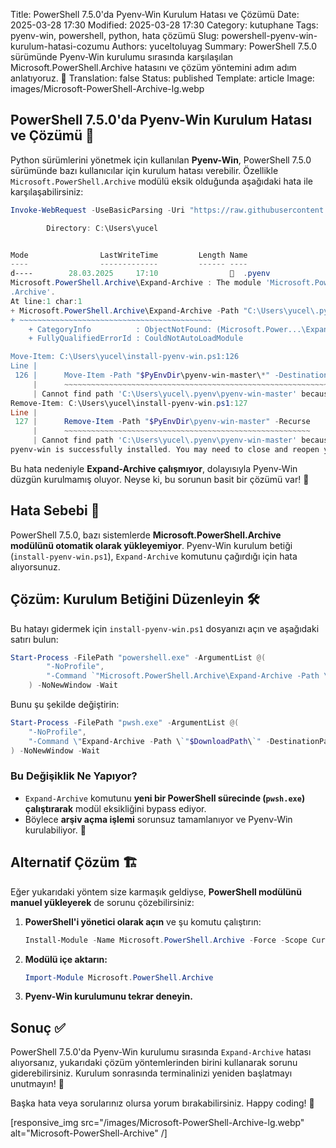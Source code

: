 Title: PowerShell 7.5.0'da Pyenv-Win Kurulum Hatası ve Çözümü
Date: 2025-03-28 17:30
Modified: 2025-03-28 17:30
Category: kutuphane
Tags: pyenv-win, powershell, python, hata çözümü
Slug: powershell-pyenv-win-kurulum-hatasi-cozumu
Authors: yuceltoluyag
Summary: PowerShell 7.5.0 sürümünde Pyenv-Win kurulumu sırasında karşılaşılan Microsoft.PowerShell.Archive hatasını ve çözüm yöntemini adım adım anlatıyoruz. 🚀
Translation: false
Status: published
Template: article
Image: images/Microsoft-PowerShell-Archive-lg.webp



## PowerShell 7.5.0'da Pyenv-Win Kurulum Hatası ve Çözümü 🎯  
Python sürümlerini yönetmek için kullanılan **Pyenv-Win**, PowerShell 7.5.0 sürümünde bazı kullanıcılar için kurulum hatası verebilir. Özellikle `Microsoft.PowerShell.Archive` modülü eksik olduğunda aşağıdaki hata ile karşılaşabilirsiniz:  

```powershell  
Invoke-WebRequest -UseBasicParsing -Uri "https://raw.githubusercontent.com/pyenv-win/pyenv-win/master/pyenv-win/install-pyenv-win.ps1" -OutFile "./install-pyenv-win.ps1"; &"./install-pyenv-win.ps1"

        Directory: C:\Users\yucel


Mode                LastWriteTime         Length Name
----                -------------         ------ ----
d----        28.03.2025     17:10                  .pyenv
Microsoft.PowerShell.Archive\Expand-Archive : The module 'Microsoft.PowerShell.Archive' could not be loaded. For more information, run 'Import-Module Microsoft.PowerShell
.Archive'.
At line:1 char:1
+ Microsoft.PowerShell.Archive\Expand-Archive -Path "C:\Users\yucel\.py ...
+ ~~~~~~~~~~~~~~~~~~~~~~~~~~~~~~~~~~~~~~~~~~~
    + CategoryInfo          : ObjectNotFound: (Microsoft.Power...\Expand-Archive:String) [], CommandNotFoundException
    + FullyQualifiedErrorId : CouldNotAutoLoadModule

Move-Item: C:\Users\yucel\install-pyenv-win.ps1:126
Line |
 126 |      Move-Item -Path "$PyEnvDir\pyenv-win-master\*" -Destination "$PyE …
     |      ~~~~~~~~~~~~~~~~~~~~~~~~~~~~~~~~~~~~~~~~~~~~~~~~~~~~~~~~~~~~~~~~~
     | Cannot find path 'C:\Users\yucel\.pyenv\pyenv-win-master' because it does not exist.
Remove-Item: C:\Users\yucel\install-pyenv-win.ps1:127
Line |
 127 |      Remove-Item -Path "$PyEnvDir\pyenv-win-master" -Recurse
     |      ~~~~~~~~~~~~~~~~~~~~~~~~~~~~~~~~~~~~~~~~~~~~~~~~~~~~~~~
     | Cannot find path 'C:\Users\yucel\.pyenv\pyenv-win-master' because it does not exist.
pyenv-win is successfully installed. You may need to close and reopen your terminal before using it.
```  

Bu hata nedeniyle **Expand-Archive çalışmıyor**, dolayısıyla Pyenv-Win düzgün kurulmamış oluyor. Neyse ki, bu sorunun basit bir çözümü var! 🚀  

## Hata Sebebi 🤔  
PowerShell 7.5.0, bazı sistemlerde **Microsoft.PowerShell.Archive modülünü otomatik olarak yükleyemiyor**. Pyenv-Win kurulum betiği (`install-pyenv-win.ps1`), `Expand-Archive` komutunu çağırdığı için hata alıyorsunuz.  

## Çözüm: Kurulum Betiğini Düzenleyin 🛠️  
Bu hatayı gidermek için `install-pyenv-win.ps1` dosyanızı açın ve aşağıdaki satırı bulun:  

```powershell  
Start-Process -FilePath "powershell.exe" -ArgumentList @(
        "-NoProfile",
        "-Command `"Microsoft.PowerShell.Archive\Expand-Archive -Path \`"$DownloadPath\`" -DestinationPath \`"$PyEnvDir\`"`""
    ) -NoNewWindow -Wait  
```  

Bunu şu şekilde değiştirin:  

```powershell  
Start-Process -FilePath "pwsh.exe" -ArgumentList @(  
    "-NoProfile",  
    "-Command \"Expand-Archive -Path \`"$DownloadPath\`" -DestinationPath \`"$PyEnvDir\`"\""  
) -NoNewWindow -Wait  
```  

### **Bu Değişiklik Ne Yapıyor?**  
- `Expand-Archive` komutunu **yeni bir PowerShell sürecinde (`pwsh.exe`) çalıştırarak** modül eksikliğini bypass ediyor.  
- Böylece **arşiv açma işlemi** sorunsuz tamamlanıyor ve Pyenv-Win kurulabiliyor. 🎉  

## Alternatif Çözüm 🏗️  
Eğer yukarıdaki yöntem size karmaşık geldiyse, **PowerShell modülünü manuel yükleyerek** de sorunu çözebilirsiniz:  

1. **PowerShell'i yönetici olarak açın** ve şu komutu çalıştırın:  
   ```powershell  
   Install-Module -Name Microsoft.PowerShell.Archive -Force -Scope CurrentUser  
   ```  

2. **Modülü içe aktarın:**  
   ```powershell  
   Import-Module Microsoft.PowerShell.Archive  
   ```  

3. **Pyenv-Win kurulumunu tekrar deneyin.**  

## Sonuç ✅  
PowerShell 7.5.0'da Pyenv-Win kurulumu sırasında `Expand-Archive` hatası alıyorsanız, yukarıdaki çözüm yöntemlerinden birini kullanarak sorunu giderebilirsiniz. Kurulum sonrasında terminalinizi yeniden başlatmayı unutmayın! 🔄  

Başka hata veya sorularınız olursa yorum bırakabilirsiniz. Happy coding! 🚀

[responsive_img src="/images/Microsoft-PowerShell-Archive-lg.webp" alt="Microsoft-PowerShell-Archive" /]
